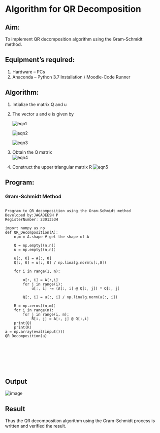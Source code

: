 # Algorithm for QR Decomposition
## Aim:
To implement QR decomposition algorithm using the Gram-Schmidt method.
## Equipment’s required:
1.	Hardware – PCs
2.	Anaconda – Python 3.7 Installation / Moodle-Code Runner
## Algorithm:
1.	Intialize the matrix Q and u
2.	The vector u and e is given by

    ![eqn1](./ex4.jpg)

    ![eqn2](./ex6.jpg)

    ![eqn3](./ex3.jpg)

3.	Obtain the Q matrix   
    ![eqn4](./ex1.jpg)
4.	Construct the upper triangular matrix R
    ![eqn5](./ex2.jpg)



## Program:
### Gram-Schmidt Method
```
 
Program to QR decomposition using the Gram-Schmidt method
Developed by:JAGADEESH P
RegisterNumber: 23013534

import numpy as np
def QR_Decomposition(A):
    n,m = A.shape # get the shape of A
    
    Q = np.empty((n,n))
    u = np.empty((n,n))
    
    u[:, 0] = A[:, 0]
    Q[:, 0] = u[:, 0] / np.linalg.norm(u[:,0])
    
    for i in range(1, n):
        
        u[:, i] = A[:,i]
        for j in range(i):
            u[:, i] -= (A[:, i] @ Q[:, j]) * Q[:, j]
            
        Q[:, i] = u[:, i] / np.linalg.norm(u[:, i])
        
    R = np.zeros((n,m))
    for i in range(n):
        for j in range(i, m):
            R[i, j] = A[:, j] @ Q[:,i]
    print(Q)
    print(R)
a = np.array(eval(input()))
QR_Decomposition(a)
    







```

## Output

![image](https://github.com/jagadeesh9500/QRdecomposition/assets/149087921/810c39d8-48ea-4a97-88fd-6d3c6ccd221c)



## Result
Thus the QR decomposition algorithm using the Gram-Schmidt process is written and verified the result.
